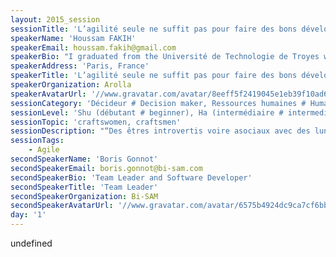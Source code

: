 ```yaml
---
layout: 2015_session
sessionTitle: 'L’agilité seule ne suffit pas pour faire des bons développeurs'
speakerName: 'Houssam FAKIH'
speakerEmail: houssam.fakih@gmail.com
speakerBio: "I graduated from the Université de Technologie de Troyes with a Software Engineer, from the Université de Lille I & the Ecole des Mines de Douai with a PhD in Computer Science and from the Université de Technologie de Compiègne with a Master in Biomedical Engineering.\n\nAs a software developer, my main focus is to deliver high-quality solutions to the customer’s problem rather than just writing code. By high-quality, I mean delivering no bug. To achieve this ultimate goal, I deal with problems by applying two rules: abstraction and decomposition. To implement efficient solutions I use the best practices of these methodologies : XP, Agile, TDD, BDD, DDD, etc. Besides I pay attention to always master my tools (Language, IDE, etc.) and be updated. Routine is my enemy, I try to always learn a new languages or frameworks."
speakerAddress: 'Paris, France'
speakerTitle: 'L’agilité seule ne suffit pas pour faire des bons développeurs'
speakerOrganization: Arolla
speakerAvatarUrl: '//www.gravatar.com/avatar/8eeff5f2419045e1eb39f10ad6f1567d?size=200&default=mm'
sessionCategory: 'Décideur # Decision maker, Ressources humaines # Human resources, Encadrement, coach # Trainer, mentor, coach, Architecte # Architect, Développeur # Developer, Autre # Other'
sessionLevel: 'Shu (débutant # beginner), Ha (intermédiaire # intermediate), Ri (avancé # advanced)'
sessionTopic: 'craftswomen, craftsmen'
sessionDescription: "“Des êtres introvertis voire asociaux avec des lunettes assis derrière leur ordinateur“ voilà un des stéréotypes associé à l’image d’un développeur dans l’imagination populaire. Mais qu’en penses vraiment les personnes qui gravitent autour de nous? \n\nNous leur avons posé les deux questions suivantes : \n”Qu’apréciez-vous chez les développeurs ?”\n“Qu’est ce que vous n’aimez pas chez eux ?” \n\nPréparez-vous à être surpris par les réponses des fonctionnels, responsables de la cellule R&D, managers des geeks, les RHs, les commerciaux, les responsables de l’avant-vente, de la vente, les architectes mais aussi les autres développeurs. "
sessionTags:
    - Agile
secondSpeakerName: 'Boris Gonnot'
secondSpeakerEmail: boris.gonnot@bi-sam.com
secondSpeakerBio: 'Team Leader and Software Developer'
secondSpeakerTitle: 'Team Leader'
secondSpeakerOrganization: Bi-SAM
secondSpeakerAvatarUrl: '//www.gravatar.com/avatar/6575b4924dc9ca7cf6bb9d37674bbd59?size=200&default=mm'
day: '1'
---
```


undefined
